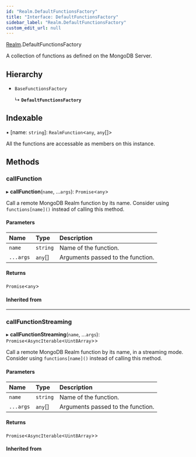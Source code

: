 ```yaml
---
id: "Realm.DefaultFunctionsFactory"
title: "Interface: DefaultFunctionsFactory"
sidebar_label: "Realm.DefaultFunctionsFactory"
custom_edit_url: null
---
```


[Realm](../namespaces/Realm).DefaultFunctionsFactory

A collection of functions as defined on the MongoDB Server.

## Hierarchy

- `BaseFunctionsFactory`

  ↳ **`DefaultFunctionsFactory`**

## Indexable

▪ [name: `string`]: `RealmFunction`<`any`, `any`[]\>

All the functions are accessable as members on this instance.

## Methods

### callFunction

▸ **callFunction**(`name`, ...`args`): `Promise`<`any`\>

Call a remote MongoDB Realm function by its name.
Consider using `functions[name]()` instead of calling this method.

#### Parameters

| Name | Type | Description |
| :------ | :------ | :------ |
| `name` | `string` | Name of the function. |
| `...args` | `any`[] | Arguments passed to the function. |

#### Returns

`Promise`<`any`\>

#### Inherited from

___

### callFunctionStreaming

▸ **callFunctionStreaming**(`name`, ...`args`): `Promise`<`AsyncIterable`<`Uint8Array`\>\>

Call a remote MongoDB Realm function by its name, in a streaming mode.
Consider using `functions[name]()` instead of calling this method.

#### Parameters

| Name | Type | Description |
| :------ | :------ | :------ |
| `name` | `string` | Name of the function. |
| `...args` | `any`[] | Arguments passed to the function. |

#### Returns

`Promise`<`AsyncIterable`<`Uint8Array`\>\>

#### Inherited from
